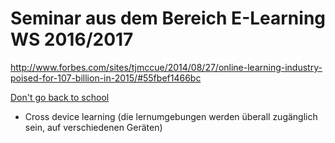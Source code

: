 # Seminar aus dem Bereich E-Learning WS 2016/2017

http://www.forbes.com/sites/tjmccue/2014/08/27/online-learning-industry-poised-for-107-billion-in-2015/#55fbef1466bc

[Don't go back to school](https://www.amazon.de/dp/B00CKTMUMK/ref=dp-kindle-redirect?_encoding=UTF8&btkr=1)

* Cross device learning (die lernumgebungen werden überall zugänglich sein, auf verschiedenen Geräten)